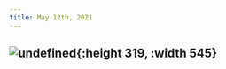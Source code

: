 ```yaml
---
title: May 12th, 2021
---
```


## ![undefined](http://ww1.sinaimg.cn/large/7aee4e17gy1gqg0lwnfrsj20k00bm75k.jpg){:height 319, :width 545}
